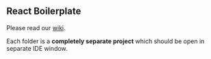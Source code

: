 ## React Boilerplate

Please read our [wiki](https://github.com/c7s/react-boilerplate/wiki).

Each folder is a **completely separate project** which should be open in separate IDE window.
